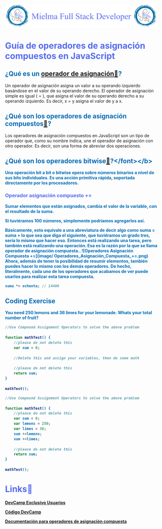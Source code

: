 ![Logo Mielma](/Logo/Logo_Encabezado.png)

# <b><font color="#556CEE">Guía de operadores de asignación compuestos en JavaScript</font></b>

## <b><font color="#006cb5">¿Qué es un [operador de asignación🔗](https://developer.mozilla.org/es/docs/Web/JavaScript/Guide/Expressions_and_Operators#asignacion)?</font></b>
Un operador de asignación asigna un valor a su operando izquierdo basándose en el valor de su operando derecho. El operador de asignación simple es igual ( = ), que asigna el valor de su operando derecho a su operando izquierdo. Es decir, x = y asigna el valor de y a x.

## <b><font color="#006cb5">¿Qué son los operadores de asignación compuestos[🔗](https://developer.mozilla.org/es/docs/Web/JavaScript/Guide/Expressions_and_Operators#asignacion)?</font></b>
 Los operadores de asignación compuestos en JavaScript son un tipo de operador que, como su nombre indica, une el operador de asignación con otro operador. Es decir, son una forma de abreviar dos operaciones.

## <b><font color="#006cb5">¿Qué son los operadores bitwise[🔗](https://es.wikipedia.org/wiki/Operador_a_nivel_de_bits#:~:text=Una%20operaci%C3%B3n%20bit%20a%20bit,soportada%20directamente%20por%20los%20procesadores.)?</font></b>
Una operación bit a bit o bitwise opera sobre números binarios a nivel de sus bits individuales. Es una acción primitiva rápida, soportada directamente por los procesadores.
 

 ### <font color="#556CEE">Operador asignación compuesto +=</font>
Sumar elementos que están asignados, cambia el valor de la variable, con el resultado de la suma.

Si tuviéramos 100 números, simplemente podríamos agregarlos así.

Básicamente, esto equivale a una abreviatura de decir algo como <font color="#006cb5">suma = suma + lo que sea que diga el siguiente</font>, que tuviéramos un grado tres, sería lo mismo que hacer eso. Entonces está realizando una tarea, pero también está realizando una operación. Esa es la razón por la que se llama operador de asignación compuesta..
![Operadores Asignación Compuesta +=](image/
Operadores_Asignación_Compuesta_+=.png)
Ahora, además de tener la posibilidad de resumir elementos, también puedes hacer lo mismo con los demás operadores. De hecho, literalmente, cada uno de los operadores que acabamos de ver puede usarlos para realizar esta tarea compuesta. 
```js
suma *= ochenta; // 14400
```



## <b><font color="#006cb5">Coding Exercise</font></b>
You need 250 lemons and 36 limes for your lemonade. Whats your total number of fruit?
```js
//Use Compound Assignment Operators to solve the above problem

function mathTest() {
    //please do not delete this
    var sum = 0;
    
    //Delete this and assign your variables, then do some math
    
    //please do not delete this
    return sum;
}

mathTest();
```

```js
//Use Compound Assignment Operators to solve the above problem

function mathTest() {
    //please do not delete this
    var sum = 0;
    var lemons = 250;
    var limes = 36;
    sum +=lemons;
    sum +=limes;
    
    //please do not delete this
    return sum;
}

mathTest();
```

# <b><font color="#556CEE">Links🔗</font></b>

[DevCamp Exclusivo Usuarios](https://basque.devcamp.com/pt-full-stack-development-javascript-python-react/guide/guide-compound-assignment-operators-javascript)  

[Código DevCamp](https://github.com/rails-camp/javascript-programming/blob/master/section_b_17_compound_assignment_operators.js)

[Documentación para operadores de asignación compuesta](https://developer.mozilla.org/en-US/docs/Web/JavaScript/Guide/Expressions_and_Operators)